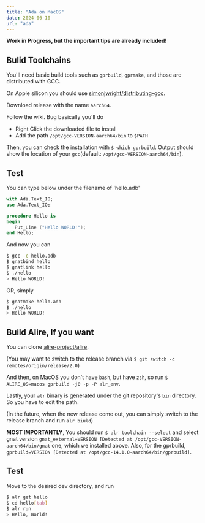 ```yaml
---
title: "Ada on MacOS"
date: 2024-06-10
url: "ada"
---
```


**Work in Progress, but the important tips are already included!**

## Bulid Toolchains

You'll need basic build tools such as `gprbuild`, `gprmake`, and those are distributed with GCC.

On Apple silicon you should use [simonjwright/distributing-gcc](https://github.com/simonjwright/distributing-gcc).

Download release with the name `aarch64`.

Follow the wiki. Bug basically you'll do

- Right Click the downloaded file to install
- Add the path `/opt/gcc-VERSION-aarch64/bin` to `$PATH`

Then, you can check the installation with `$ which gprbuild`. Output should show the location of your `gcc`(default: `/opt/gcc-VERSION-aarch64/bin`).

## Test

You can type below under the filename of 'hello.adb'

```ada
with Ada.Text_IO;
use Ada.Text_IO;

procedure Hello is
begin
   Put_Line ("Hello WORLD!");
end Hello;
```

And now you can

```bash
$ gcc -c hello.adb
$ gnatbind hello
$ gnatlink hello
$ ./hello
> Hello WORLD!
```

OR, simply

```bash
$ gnatmake hello.adb
$ ./hello
> Hello WORLD!
```

## Build Alire, If you want

You can clone [alire-project/alire](https://github.com/alire-project/alire).

(You may want to switch to the release branch via `$ git switch -c remotes/origin/release/2.0`)

And then, on MacOS you don't have `bash`, but have `zsh`, so run `$ ALIRE_OS=macos gprbuild -j0 -p -P alr_env`.

Lastly, your `alr` binary is generated under the git repository's `bin` directory. So you have to edit the path.

(In the future, when the new release come out, you can simply switch to the release branch and run `alr biuld`)

**MOST IMPORTANTLY**, You should run `$ alr toolchain --select` and select gnat version `gnat_external=VERSION [Detected at /opt/gcc-VERSION-aarch64/bin/gnat` one, which we installed above. Also, for the gprbuild, `gprbuild=VERSION [Detected at /opt/gcc-14.1.0-aarch64/bin/gprbuild]`.

## Test

Move to the desired dev directory, and run

```bash
$ alr get hello
$ cd hello[tab]
$ alr run
> Hello, World!
```
